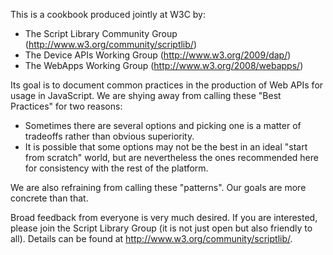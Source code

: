 
This is a cookbook produced jointly at W3C by:

* The Script Library Community Group (http://www.w3.org/community/scriptlib/)
* The Device APIs Working Group (http://www.w3.org/2009/dap/)
* The WebApps Working Group (http://www.w3.org/2008/webapps/)

Its goal is to document common practices in the production of Web APIs for usage in JavaScript.
We are shying away from calling these "Best Practices" for two reasons:

* Sometimes there are several options and picking one is a matter of tradeoffs rather than 
  obvious superiority.
* It is possible that some options may not be the best in an ideal "start from scratch" world,
  but are nevertheless the ones recommended here for consistency with the rest of the platform.

We are also refraining from calling these "patterns". Our goals are more concrete than that.

Broad feedback from everyone is very much desired. If you are interested, please join the
Script Library Group (it is not just open but also friendly to all). Details can be found at
http://www.w3.org/community/scriptlib/.
